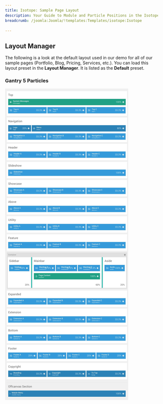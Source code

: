 ```yaml
---
title: Isotope: Sample Page Layout
description: Your Guide to Module and Particle Positions in the Isotope Template for Joomla
breadcrumb: /joomla:Joomla/!templates:Templates/isotope:Isotope

---
```


Layout Manager
-----

The following is a look at the default layout used in our demo for all of our sample pages (Portfolio, Blog, Pricing, Services, etc.). You can load this layout preset in the **Layout Manager**. It is listed as the **Default** preset.

### Gantry 5 Particles

![positions](assets/default_layout.jpeg)
